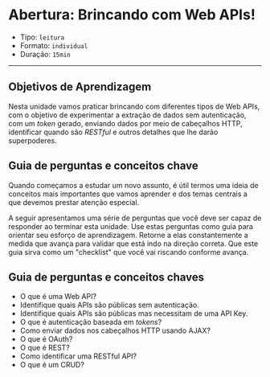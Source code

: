 # Abertura: Brincando com Web APIs!

- Tipo: `leitura`
- Formato: `individual`
- Duração: `15min`

***

## Objetivos de Aprendizagem

Nesta unidade vamos praticar brincando com diferentes tipos de Web APIs, com o
objetivo de experimentar a extração de dados sem autenticação, com um *token*
gerado, enviando dados por meio de cabeçalhos HTTP, identificar quando são
*RESTful* e outros detalhes que lhe darão superpoderes.

## Guia de perguntas e conceitos chave

Quando começamos a estudar um novo assunto, é útil termos uma ideia de conceitos
mais importantes que vamos aprender e dos temas centrais a que devemos prestar
atenção especial.

A seguir apresentamos uma série de perguntas que você deve ser capaz de
responder ao terminar esta unidade. Use estas perguntas como guia para orientar
seu esforço de aprendizagem. Retorne a elas constantemente a medida que avança
para validar que está indo na direção correta. Que este guia sirva como um
"checklist" que você vai riscando conforme avança.

## Guia de perguntas e conceitos chaves

- O que é uma Web API?
- Identifique quais APIs são públicas sem autenticação.
- Identifique quais APIs são públicas mas necessitam de uma API Key.
- O que é autenticação baseada em *tokens*?
- Como enviar dados nos cabeçalhos HTTP usando AJAX?
- O que é OAuth?
- O que é REST?
- Como identificar uma RESTful API?
- O que é um CRUD?